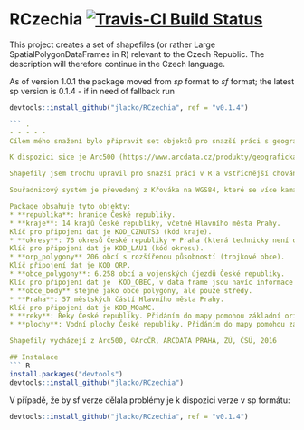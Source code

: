 # RCzechia  [![Travis-CI Build Status](https://travis-ci.org/jlacko/RCzechia.svg?branch=master)](https://travis-ci.org/jlacko/RCzechia)

This project creates a set of shapefiles (or rather Large SpatialPolygonDataFrames in R) relevant to the Czech Republic. The description will therefore continue in the Czech language.

As of version 1.0.1 the package moved from *sp* format to *sf* format; the latest sp version is 0.1.4 - if in need of fallback run 
```r 
devtools::install_github("jlacko/RCzechia", ref = "v0.1.4")

``` . 
- - - - - 
Cílem mého snažení bylo připravit set objektů pro snazší práci s geografickými daty o České republice v rámci R. 

K dispozici sice je Arc500 (https://www.arcdata.cz/produkty/geograficka-data/arccr-500) se kterým se z Rka dá přes [rgdal](https://cran.r-project.org/web/packages/rgdal/index.html) docela dobře pracovat, ale není to ani úplně uživatelsky vstřícné ani triviální (například způsob kódování češtiny jsem vůbec nepochopil). 

Shapefily jsem trochu upravil pro snazší práci v R a vstřícnější chování k paměti (oproti verzi 0.1.4 velikost klesla na pětinu).

Souřadnicový systém je převedený z Křováka na WGS84, které se více kamarádí s google aplikacemi a ggplot2. Vzhledem k tomu, jak snadné je v prostředí sf světa obohacovat shapefily o data (viz. vignette) jsem pro verzi 1 demografické údaje vynechal.

Package obsahuje tyto objekty:
* **republika**: hranice České republiky.
* **kraje**: 14 krajů České republiky, včetně Hlavního města Prahy.  
Klíč pro připojení dat je KOD_CZNUTS3 (kód kraje).
* **okresy**: 76 okresů České republiky + Praha (která technicky není okres). 
Klíč pro připojení dat je KOD_LAU1 (kód okresu).
* **orp_polygony** 206 obcí s rozšířenou působností (trojkové obce).  
Klíč připojení dat je KOD_ORP.
* **obce_polygony**: 6.258 obcí a vojenských újezdů České republiky.  
Klíč pro připojení dat je  KOD_OBEC, v data frame jsou navíc informace o příslušné obci s pověřeným obecním úřadem (tzv. dvojkové obce - KOD_POU, respektive NAZ_POU) a příslušné obci s rozšířenou působností (tzv. trojkové obce - KOD_ORP, respektive NAZ_ORP).
* **obce_body** stejné jako obce polygony, ale pouze středy.
* **Praha**: 57 městských částí Hlavního města Prahy.  
Klíč pro připojení dat je KOD_MOaMC.
* **reky**: Řeky České republiky. Přidáním do mapy pomohou základní orientaci. 
* **plochy**: Vodní plochy České republiky. Přidáním do mapy pomohou základní orientaci.

Shapefily vycházejí z Arc500, ©ArcČR, ARCDATA PRAHA, ZÚ, ČSÚ, 2016

## Instalace  
``` R
install.packages("devtools")  
devtools::install_github("jlacko/RCzechia")
```

V případě, že by sf verze dělala problémy je k dispozici verze v sp formátu:
``` R
devtools::install_github("jlacko/RCzechia", ref = "v0.1.4")
```
